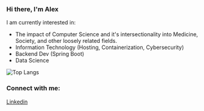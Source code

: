 ### Hi there, I'm Alex  

I am currently interested in:
- The impact of Computer Science and it's intersectionality into Medicine, Society, and other loosely related fields.
- Information Technology (Hosting, Containerization, Cybersecurity)
- Backend Dev (Spring Boot)
- Data Science 



![Top Langs](https://github-readme-stats.vercel.app/api/top-langs/?username=alexmehta&theme=tokyonight)


### Connect with me:
[Linkedin](https://www.linkedin.com/in/alexander-mehta-b97659220/)


